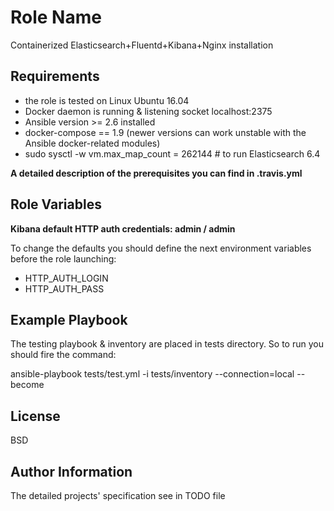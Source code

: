 Role Name
=========

Containerized Elasticsearch+Fluentd+Kibana+Nginx installation


Requirements
------------

- the role is tested on Linux Ubuntu 16.04
- Docker daemon is running & listening socket localhost:2375
- Ansible version >= 2.6 installed
- docker-compose == 1.9 (newer versions can work unstable with the Ansible docker-related modules)
- sudo sysctl -w vm.max_map_count = 262144 # to run Elasticsearch 6.4

**A detailed description of the prerequisites you can find in .travis.yml**


Role Variables
--------------

**Kibana default HTTP auth credentials: admin / admin**

To change the defaults you should define the next environment variables before the role launching:

- HTTP_AUTH_LOGIN
- HTTP_AUTH_PASS


Example Playbook
----------------

The testing playbook & inventory are placed in tests directory. So to run you should fire the command:

ansible-playbook tests/test.yml -i tests/inventory --connection=local --become


License
-------

BSD

Author Information
------------------

The detailed projects' specification see in TODO file
